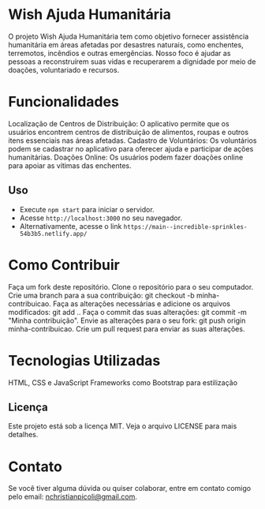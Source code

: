 # Wish Ajuda Humanitária
O projeto Wish Ajuda Humanitária tem como objetivo fornecer assistência humanitária em áreas afetadas por desastres naturais, como enchentes, terremotos, incêndios e outras emergências. Nosso foco é ajudar as pessoas a reconstruírem suas vidas e recuperarem a dignidade por meio de doações, voluntariado e recursos.

# Funcionalidades
Localização de Centros de Distribuição: O aplicativo permite que os usuários encontrem centros de distribuição de alimentos, roupas e outros itens essenciais nas áreas afetadas.
Cadastro de Voluntários: Os voluntários podem se cadastrar no aplicativo para oferecer ajuda e participar de ações humanitárias.
Doações Online: Os usuários podem fazer doações online para apoiar as vítimas das enchentes.

## Uso
- Execute `npm start` para iniciar o servidor.
- Acesse `http://localhost:3000` no seu navegador.
- Alternativamente, acesse o link `https://main--incredible-sprinkles-54b3b5.netlify.app/`
  
# Como Contribuir
Faça um fork deste repositório.
Clone o repositório para o seu computador.
Crie uma branch para a sua contribuição: git checkout -b minha-contribuicao.
Faça as alterações necessárias e adicione os arquivos modificados: git add ..
Faça o commit das suas alterações: git commit -m "Minha contribuição".
Envie as alterações para o seu fork: git push origin minha-contribuicao.
Crie um pull request para enviar as suas alterações.

# Tecnologias Utilizadas
HTML, CSS e JavaScript
Frameworks como Bootstrap para estilização

## Licença
Este projeto está sob a licença MIT. Veja o arquivo LICENSE para mais detalhes.

# Contato
Se você tiver alguma dúvida ou quiser colaborar, entre em contato comigo pelo email: nchristianpicoli@gmail.com.
